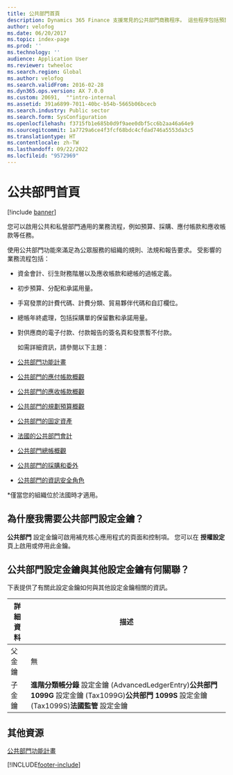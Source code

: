 ```yaml
---
title: 公共部門首頁
description: Dynamics 365 Finance 支援常見的公共部門商務程序。 這些程序包括預算、採購、應付帳款和應收帳款等任務。
author: velofog
ms.date: 06/20/2017
ms.topic: index-page
ms.prod: ''
ms.technology: ''
audience: Application User
ms.reviewer: twheeloc
ms.search.region: Global
ms.author: velofog
ms.search.validFrom: 2016-02-28
ms.dyn365.ops.version: AX 7.0.0
ms.custom: 20691,  ""intro-internal
ms.assetid: 391a6899-7011-40bc-b54b-5665b06bcecb
ms.search.industry: Public sector
ms.search.form: SysConfiguration
ms.openlocfilehash: f3715fb1e685b0d9f9aee0dbf5cc6b2aa46a64e9
ms.sourcegitcommit: 1a7729a6ce4f3fcf68bdc4cfdad746a5553da3c5
ms.translationtype: HT
ms.contentlocale: zh-TW
ms.lasthandoff: 09/22/2022
ms.locfileid: "9572969"
---
```

# <a name="public-sector-home-page"></a>公共部門首頁

[!include [banner](../includes/banner.md)]

您可以啟用公共和私營部門通用的業務流程，例如預算、採購、應付帳款和應收帳款等任務。 

使用公共部門功能來滿足為公眾服務的組織的規則、法規和報告要求。 受影響的業務流程包括： 

- 資金會計、衍生財務階層以及應收帳款和總帳的過帳定義。
- 初步預算、分配和承諾用量。
- 手寫發票的計費代碼、計費分類、貿易夥伴代碼和自訂欄位。
- 總帳年終處理，包括採購單的保留數和承諾用量。
- 對供應商的電子付款、付款報告的簽名頁和發票暫不付款。

  如需詳細資訊，請參閱以下主題：

- [公共部門功能計畫](plan-public-sector-functionality.md)
- [公共部門的應付帳款概觀](accounts-payable-public-sector.md)
- [公共部門的應收帳款概觀](accounts-receivable-public-sector.md)
- [公共部門的規劃預算概觀](budgeting-public-sector.md)
- [公共部門的固定資產](fixed-asset-public-sector.md)
- [法國的公共部門會計](../localizations/emea-fra-public-sector-accounting.md)
- [公共部門總帳概觀](general-ledger-public-sector.md)
- [公共部門的採購和委外](procurement-sourcing-public-sector.md)
- [公共部門的資訊安全角色](security-roles-public-sector.md)

\*僅當您的組織位於法國時才適用。

## <a name="why-do-i-need-the-public-sector-configuration-key"></a>為什麼我需要公共部門設定金鑰？
**公共部門** 設定金鑰可啟用補充核心應用程式的頁面和控制項。 您可以在 **授權設定** 頁上啟用或停用此金鑰。

## <a name="how-does-the-public-sector-configuration-key-relate-to-other-configuration-keys"></a>公共部門設定金鑰與其他設定金鑰有何關聯？
下表提供了有關此設定金鑰如何與其他設定金鑰相關的資訊。

|   **詳細資料**         |              **描述**                                                                                                                                                                                        |
|------------|---------------------------------------------------------------------------------------------------------------------------------------------------------------------------------------------------------------------|
| 父金鑰 | 無                                                                                                                                                                                                                |
| 子金鑰 | **進階分類帳分錄** 設定金鑰 (AdvancedLedgerEntry)**公共部門 1099G** 設定金鑰 (Tax1099G)**公共部門 1099S** 設定金鑰 (Tax1099S)**法國監管** 設定金鑰 |


## <a name="additional-resources"></a>其他資源

[公共部門功能計畫](plan-public-sector-functionality.md)





[!INCLUDE[footer-include](../../includes/footer-banner.md)]
